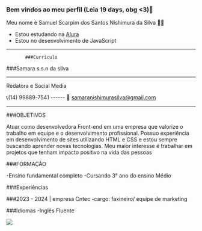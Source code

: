 ### Bem vindos ao meu perfil (Leia 19 days, obg <3)🌻

Meu nome é Samuel Scarpim dos Santos Nishimura da Silva 🏳️‍⚧️

- Estou estudando na [Alura](https://www.alura.com.br)
- Estou no desenvolvimento de JavaScript

------------------------------------------------------------------------------

           ###Currículo

###Samara s.s.n da silva
______________________________________________________________
Redatora e Social Media

📞(14) 99889-7541 ------ 📧 samaranishimurasilva@gmail.com
______________________________________________________________



###OBJETIVOS

Atuar como desenvolvedora Front-end em uma empresa que valorize o trabalho em
equipe e o desenvolvimento profissional. Possuo experiência em desenvolvimento de
sites utilizando HTML e CSS e estou sempre buscando aprender novas tecnologias. Meu
maior interesse é trabalhar em projetos que tenham impacto positivo na vida das
pessoas

###FORMAÇÃO

-Ensino fundamental completo
-Cursando 3° ano do ensino Médio

###Experiências

###2023 - 2024 | empresa Cntec
-cargo: faxineiro/ equipe de marketing

###Idiomas
-Inglês Fluente


![](https://media1.tenor.com/m/8XlY3-mh_cYAAAAC/muito-texto-mucho-texto.gif)


